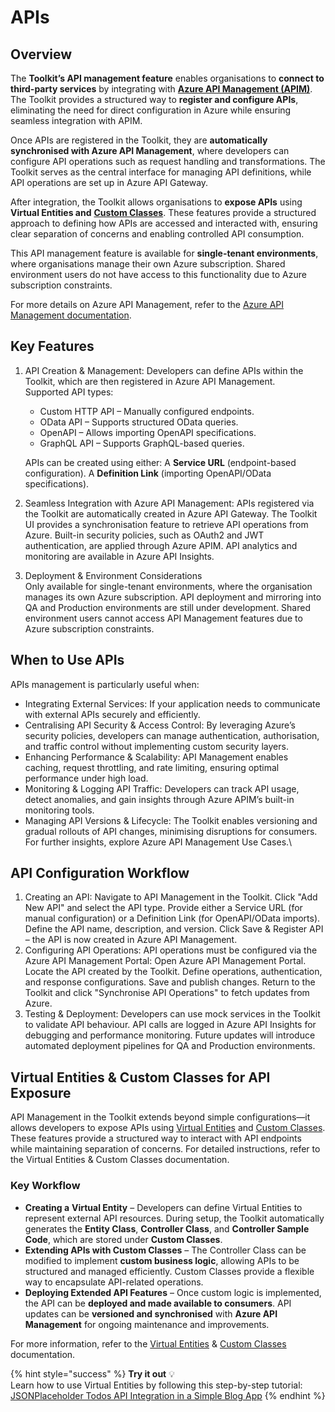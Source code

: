 # APIs

## Overview

The **Toolkit’s API management feature** enables organisations to **connect to third-party services** by integrating with [**Azure API Management (APIM)**](https://learn.microsoft.com/en-us/azure/api-management/api-management-key-concepts). The Toolkit provides a structured way to **register and configure APIs**, eliminating the need for direct configuration in Azure while ensuring seamless integration with APIM.

Once APIs are registered in the Toolkit, they are **automatically synchronised with Azure API Management**, where developers can configure API operations such as request handling and transformations. The Toolkit serves as the central interface for managing API definitions, while API operations are set up in Azure API Gateway.

After integration, the Toolkit allows organisations to **expose APIs** using **Virtual Entities and** [**Custom Classes**](../custom-classes.md). These features provide a structured approach to defining how APIs are accessed and interacted with, ensuring clear separation of concerns and enabling controlled API consumption.

This API management feature is available for **single-tenant environments**, where organisations manage their own Azure subscription. Shared environment users do not have access to this functionality due to Azure subscription constraints.

For more details on Azure API Management, refer to the [Azure API Management documentation](https://learn.microsoft.com/en-us/azure/api-management/?source=recommendations).

## Key Features

1.  API Creation & Management: Developers can define APIs within the Toolkit, which are then registered in Azure API Management.\
    Supported API types:

    * &#x20;Custom HTTP API – Manually configured endpoints.&#x20;
    * OData API – Supports structured OData queries.&#x20;
    * OpenAPI – Allows importing OpenAPI specifications.
    * GraphQL API – Supports GraphQL-based queries.&#x20;

    APIs can be created using either: A **Service URL** (endpoint-based configuration). A **Definition Link** (importing OpenAPI/OData specifications).
2. Seamless Integration with Azure API Management: APIs registered via the Toolkit are automatically created in Azure API Gateway. The Toolkit UI provides a synchronisation feature to retrieve API operations from Azure. Built-in security policies, such as OAuth2 and JWT authentication, are applied through Azure APIM. API analytics and monitoring are available in Azure API Insights.
3. &#x20;Deployment & Environment Considerations\
   Only available for single-tenant environments, where the organisation manages its own Azure subscription. API deployment and mirroring into QA and Production environments are still under development. Shared environment users cannot access API Management features due to Azure subscription constraints.

## When to Use APIs

APIs management is particularly useful when:

* &#x20;Integrating External Services: If your application needs to communicate with external APIs securely and efficiently.&#x20;
* Centralising API Security & Access Control: By leveraging Azure’s security policies, developers can manage authentication, authorisation, and traffic control without implementing custom security layers.&#x20;
* Enhancing Performance & Scalability: API Management enables caching, request throttling, and rate limiting, ensuring optimal performance under high load.&#x20;
* Monitoring & Logging API Traffic: Developers can track API usage, detect anomalies, and gain insights through Azure APIM’s built-in monitoring tools.&#x20;
* Managing API Versions & Lifecycle: The Toolkit enables versioning and gradual rollouts of API changes, minimising disruptions for consumers. For further insights, explore Azure API Management Use Cases.\


## API Configuration Workflow&#x20;

1. Creating an API: Navigate to API Management in the Toolkit. Click "Add New API" and select the API type. Provide either a Service URL (for manual configuration) or a Definition Link (for OpenAPI/OData imports). Define the API name, description, and version. Click Save & Register API – the API is now created in Azure API Management.&#x20;
2. &#x20;Configuring API Operations: API operations must be configured via the Azure API Management Portal: Open Azure API Management Portal. Locate the API created by the Toolkit. Define operations, authentication, and response configurations. Save and publish changes. Return to the Toolkit and click "Synchronise API Operations" to fetch updates from Azure.&#x20;
3. Testing & Deployment: Developers can use mock services in the Toolkit to validate API behaviour. API calls are logged in Azure API Insights for debugging and performance monitoring. Future updates will introduce automated deployment pipelines for QA and Production environments.

## Virtual Entities & Custom Classes for API Exposure

API Management in the Toolkit extends beyond simple configurations—it allows developers to expose APIs using [Virtual Entities](../data/creating-entities-in-the-data-model-step-by-step-guide.md#virtual-entities) and [Custom Classes](../custom-classes.md). These features provide a structured way to interact with API endpoints while maintaining separation of concerns. For detailed instructions, refer to the Virtual Entities & Custom Classes documentation.&#x20;

### Key Workflow

* **Creating a** **Virtual Entity** – Developers can define Virtual Entities to represent external API resources. During setup, the Toolkit automatically generates the **Entity Class**, **Controller Class**, and **Controller Sample Code**, which are stored under **Custom Classes**.
* **Extending APIs with Custom Classes** – The Controller Class can be modified to implement **custom business logic**, allowing APIs to be structured and managed efficiently. Custom Classes provide a flexible way to encapsulate API-related operations.
* **Deploying Extended API Features** – Once custom logic is implemented, the API can be **deployed and made available to consumers**. API updates can be **versioned and synchronised** with **Azure API Management** for ongoing maintenance and improvements.

For more information, refer to the [Virtual Entities](../data/creating-entities-in-the-data-model-step-by-step-guide.md#virtual-entities) & [Custom Classes](../custom-classes.md) documentation.

{% hint style="success" %}
**Try it out** 💡\
Learn how to use Virtual Entities by following this step-by-step tutorial: [JSONPlaceholder Todos API Integration in a Simple Blog App](../../toolkit-tutorials/apis/json-placeholder-todos-api-integration-in-a-simple-blog-app.md)
{% endhint %}

